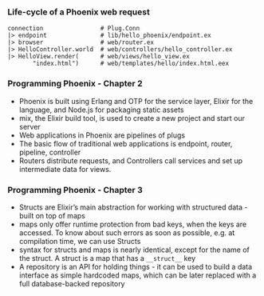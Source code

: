 ### Life-cycle of a Phoenix web request

```
connection                # Plug.Conn
|> endpoint               # lib/hello_phoenix/endpoint.ex
|> browser                # web/router.ex
|> HelloController.world  # web/controllers/hello_controller.ex
|> HelloView.render(      # web/views/hello_view.ex
       "index.html")      # web/templates/hello/index.html.eex
```

### Programming Phoenix - Chapter 2

- Phoenix is built using Erlang and OTP for the service layer, Elixir for the language, and Node.js for packaging static assets
- mix, the Elixir build tool, is used to create a new project and start our server
- Web applications in Phoenix are pipelines of plugs
- The basic flow of traditional web applications is endpoint, router, pipeline, controller
- Routers distribute requests, and Controllers call services and set up intermediate data for views.

### Programming Phoenix - Chapter 3

- Structs are Elixir’s main abstraction for working with structured data - built on top of maps
- maps only offer runtime protection from bad keys, when the keys are accessed. To know about such errors as soon as possible, e.g. at compilation time, we can use Structs
- syntax for structs and maps is nearly identical, except for the name of the struct. A struct is a map that has a `__struct__` key
- A repository is an API for holding things - it can be used to build a data interface as simple hardcoded maps, which can be later replaced with a full database-backed repository
